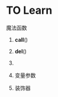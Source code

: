 
# TO Learn
魔法函数
1. __call__()
2. __del__()
3. 


1. 变量参数
2. 装饰器
<!--stackedit_data:
eyJoaXN0b3J5IjpbLTg5Njk3MzcyMF19
-->